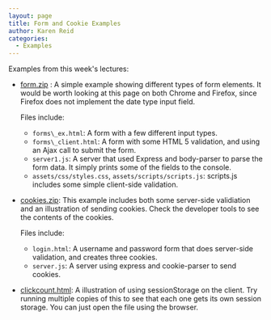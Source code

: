 ```yaml
---
layout: page
title: Form and Cookie Examples
author: Karen Reid
categories:
  - Examples
---
```


Examples from this week's lectures:

 - [form.zip](lectures/w5/form.zip) : A simple example showing different types of form elements.  It would be worth looking at this page on both Chrome and Firefox, since Firefox does not implement the date type input field.

    Files include:
    
    - `forms\_ex.html`: A form with a few different input types.
    - `forms\_client.html`: A form with some HTML 5 validation, and using an Ajax call to submit the form.
    - `server1.js`: A server that used Express and body-parser to parse the form data.  It simply prints some of the fields to the console.
    - `assets/css/styles.css`, `assets/scripts/scripts.js`: scripts.js includes some simple client-side validation.
 
 - [cookies.zip](lectures/w5/cookies.zip): This example includes both some server-side validiation and an illustration of sending cookies.  Check the developer tools to see the contents of the cookies.
 
   Files include:
    
   - `login.html`: A username and password form that does server-side validation, and creates three cookies.
   - `server.js`: A server using express and cookie-parser to send cookies.
   
 - [clickcount.html](lectures/w5/clickcount.html): A illustration of using sessionStorage on the client.  Try running multiple copies of this to see that each one gets its own session storage.  You can just open the file using the browser.
